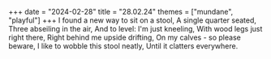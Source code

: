 +++
date = "2024-02-28"
title = "28.02.24"
themes = ["mundane", "playful"]
+++
I found a new way to sit on a stool,
A single quarter seated,
Three abseiling in the air,
And to level: I'm just kneeling,
With wood legs just right there,
Right behind me upside drifting,
On my calves - so please beware,
I like to wobble this stool neatly,
Until it clatters everywhere.
